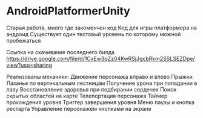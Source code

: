 # AndroidPlatformerUnity

Старая работа, много где закоменчен код
Код для игры платформера на андроид
Существует один тестовый уровень по которому можной пробежаться

Ссылка на скачивание последнего билда
https://drive.google.com/file/d/1CxEw3qZz04KwRSjJgcbRkm2SSLSEZDpe/view?usp=sharing


Реализованы механики:
Движение персонажа вправо и влево
Прыжки
Лазанье по вертикальным лестницам
Получение урона при попадании в лаву
Восстановление здоровья при подбирании сердечек
Поиск скрытых областей на карте
Телепортация персонажа
Таймер прохождения уровня
Триггер завершения уровня
Меню паузы и кнопка рестарта
Управление персонажем кнопками на экране
